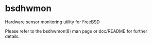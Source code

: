 bsdhwmon
========

Hardware sensor monitoring utility for FreeBSD

Please refer to the bsdhwmon(8) man page or doc/README for
further details.
